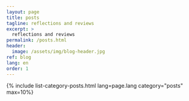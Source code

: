 ```yaml
---
layout: page
title: posts
tagline: reflections and reviews
excerpt: >
  reflections and reviews
permalink: /posts.html
header:
  image: /assets/img/blog-header.jpg
ref: blog
lang: en  
order: 1
---
```


{% include list-category-posts.html lang=page.lang category="posts" max=10%}
